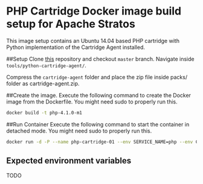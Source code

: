 # PHP Cartridge Docker image build setup for Apache Stratos

This image setup contains an Ubuntu 14.04 based PHP cartridge with Python implementation of the Cartridge Agent installed.  

##Setup
Clone [this](https://github.com/chamilad/stratos.git) repository and checkout `master` branch. Navigate inside `tools/python-cartridge-agent/`.

Compress the `cartridge-agent` folder and place the zip file inside packs/ folder as cartridge-agent.zip. 

##Create the image.
Execute the following command to create the Docker image from the Dockerfile. You might need sudo to properly run this.

```bash
docker build -t php-4.1.0-m1
```

##Run Container
Execute the following command to start the container in detached mode. You might need sudo to properly run this.

```bash
docker run -d -P --name php-cartridge-01 --env SERVICE_NAME=php --env CLUSTER_ID=cluster1.php.stratos.org --env DEPLOYMENT=default --env PORTS=80 --env MEMBER_ID=member1.cluster1.php.stratos.org --env NETWORK_PARTITION_ID=ec2 --env PARTITION_ID=zone-1 --env CARTRIDGE_KEY=NfxZXmklUvRWslG5 --env REPO_URL=null --env TENANT_ID=1  --env MB_IP=10.219.73.77 --env MB_PORT=61616 --env CEP_IP=10.219.73.77 --env CEP_PORT=7611 php-4.1.0-m1
```

## Expected environment variables
TODO
